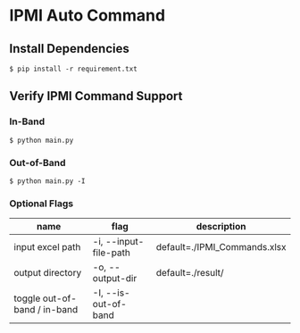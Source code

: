 # IPMI Auto Command
## Install Dependencies
```shell
$ pip install -r requirement.txt
```

## Verify IPMI Command Support
### In-Band
```shell
$ python main.py
```

### Out-of-Band
```shell
$ python main.py -I
```

### Optional Flags
| name | flag | description |
| - | - | - |
| input excel path | -i, --input-file-path | default=./IPMI_Commands.xlsx |
| output directory | -o, --output-dir | default=./result/ |
| toggle out-of-band / in-band | -I, --is-out-of-band |  |